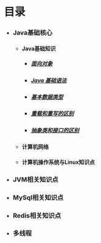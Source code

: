# 目录

- ###  Java基础核心

  - #### Java基础知识

    - ##### [面向对象](https://github.com/piinnes/JavaInterview/blob/master/docs/basics/面向对象.md)

    - ##### [Java 基础语法](https://github.com/piinnes/JavaInterview/blob/master/docs/basics/Java基础语法.md)

    - ##### [基本数据类型](https://github.com/piinnes/JavaInterview/blob/master/docs/basics/基本数据类型.md)

    - ##### [重载和重写的区别](https://github.com/piinnes/JavaInterview/blob/master/docs/basics/重载和重写的区别.md)

    - ##### [抽象类和接口的区别](https://github.com/piinnes/JavaInterview/blob/master/docs/basics/抽象类和接口的区别.md)

  - #### 计算机网络

  - #### 计算机操作系统与Linux知识点

- ### JVM相关知识点

- ### MySql相关知识点

- ### Redis相关知识点

- ### 多线程

